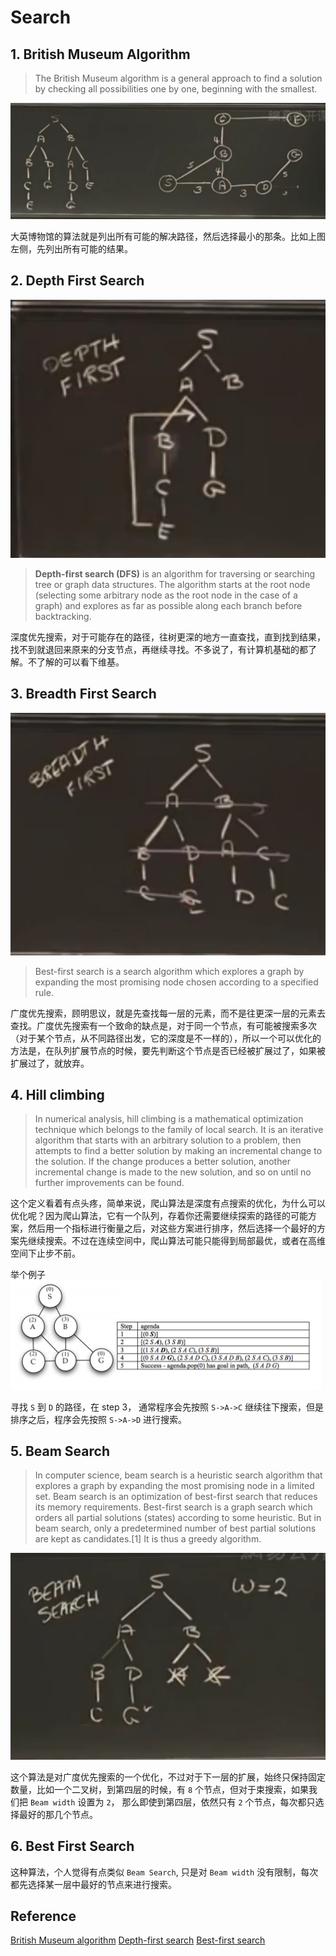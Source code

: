 # Search

## 1. British Museum Algorithm
> The British Museum algorithm is a general approach to find a solution by checking all possibilities one by one, beginning with the smallest. 

![](../images/lecture4-block1.png)

大英博物馆的算法就是列出所有可能的解决路径，然后选择最小的那条。比如上图左侧，先列出所有可能的结果。


## 2. Depth First Search

![](../images/lecture4-block2.png)

> **Depth-first search (DFS)** is an algorithm for traversing or searching tree or graph data structures. The algorithm starts at the root node (selecting some arbitrary node as the root node in the case of a graph) and explores as far as possible along each branch before backtracking.

深度优先搜索，对于可能存在的路径，往树更深的地方一直查找，直到找到结果，找不到就退回来原来的分支节点，再继续寻找。不多说了，有计算机基础的都了解。不了解的可以看下维基。

## 3. Breadth First Search
![](../images/lecture4-block3.png)

>Best-first search is a search algorithm which explores a graph by expanding the most promising node chosen according to a specified rule.

广度优先搜索，顾明思议，就是先查找每一层的元素，而不是往更深一层的元素去查找。广度优先搜索有一个致命的缺点是，对于同一个节点，有可能被搜索多次（对于某个节点，从不同路径出发，它的深度是不一样的），所以一个可以优化的方法是，在队列扩展节点的时候，要先判断这个节点是否已经被扩展过了，如果被扩展过了，就放弃。

## 4. Hill climbing
> In numerical analysis, hill climbing is a mathematical optimization technique which belongs to the family of local search. It is an iterative algorithm that starts with an arbitrary solution to a problem, then attempts to find a better solution by making an incremental change to the solution. If the change produces a better solution, another incremental change is made to the new solution, and so on until no further improvements can be found.

这个定义看着有点头疼，简单来说，爬山算法是深度有点搜索的优化，为什么可以优化呢？因为爬山算法，它有一个队列，存着你还需要继续探索的路径的可能方案，然后用一个指标进行衡量之后，对这些方案进行排序，然后选择一个最好的方案先继续搜索。不过在连续空间中，爬山算法可能只能得到局部最优，或者在高维空间下止步不前。

举个例子
![](../images/lecture4-block4.png)

寻找 `S` 到 `D` 的路径，在 step 3， 通常程序会先按照 `S->A->C` 继续往下搜索，但是排序之后，程序会先按照 `S->A->D` 进行搜索。

## 5. Beam Search
> In computer science, beam search is a heuristic search algorithm that explores a graph by expanding the most promising node in a limited set. Beam search is an optimization of best-first search that reduces its memory requirements. Best-first search is a graph search which orders all partial solutions (states) according to some heuristic. But in beam search, only a predetermined number of best partial solutions are kept as candidates.[1] It is thus a greedy algorithm.

![](../images/lecture4-block5.png)

这个算法是对广度优先搜索的一个优化，不过对于下一层的扩展，始终只保持固定数量，比如一个二叉树，到第四层的时候，有 `8` 个节点，但对于束搜索，如果我们把 `Beam width` 设置为 `2`， 那么即使到第四层，依然只有 `2` 个节点，每次都只选择最好的那几个节点。

## 6. Best First Search
这种算法，个人觉得有点类似 `Beam Search`, 只是对 `Beam width` 没有限制，每次都先选择某一层中最好的节点来进行搜索。

## Reference

[British Museum algorithm](https://en.wikipedia.org/wiki/British_Museum_algorithm)
[Depth-first search](https://en.wikipedia.org/wiki/Depth-first_search)
[Best-first search](https://en.wikipedia.org/wiki/Best-first_search)